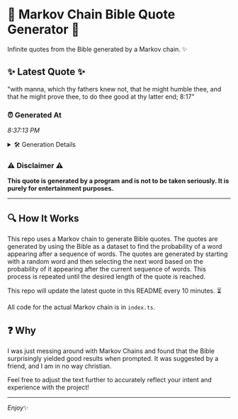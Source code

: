 # 📖 Markov Chain Bible Quote Generator 📖

Infinite quotes from the Bible generated by a Markov chain. ✨

## ✨ Latest Quote ✨
"with manna, which thy fathers knew not, that he might humble thee, and that he might prove thee, to do thee good at thy latter end; 8:17"

### ⏰ Generated At
*8:37:13 PM*

<details>
    <summary>🛠️ Generation Details</summary>
    <p>
        <strong>🌱 Seed:</strong> with<br>
        <strong>🔄 Iterations:</strong> 26<br>
        <strong>📜 Context History:</strong><br>[ with ]: manna,<br>[ with, manna, ]: which<br>[ with, manna,, which ]: thy<br>[ with, manna,, which, thy ]: fathers<br>[ with, manna,, which, thy, fathers ]: knew<br>[ with, manna,, which, thy, fathers, knew ]: not,<br>[ manna,, which, thy, fathers, knew, not, ]: that<br>[ which, thy, fathers, knew, not,, that ]: he<br>[ thy, fathers, knew, not,, that, he ]: might<br>[ fathers, knew, not,, that, he, might ]: humble<br>[ knew, not,, that, he, might, humble ]: thee,<br>[ not,, that, he, might, humble, thee, ]: and<br>[ that, he, might, humble, thee,, and ]: that<br>[ he, might, humble, thee,, and, that ]: he<br>[ might, humble, thee,, and, that, he ]: might<br>[ humble, thee,, and, that, he, might ]: prove<br>[ thee,, and, that, he, might, prove ]: thee,<br>[ and, that, he, might, prove, thee, ]: to<br>[ that, he, might, prove, thee,, to ]: do<br>[ he, might, prove, thee,, to, do ]: thee<br>[ might, prove, thee,, to, do, thee ]: good<br>[ prove, thee,, to, do, thee, good ]: at<br>[ thee,, to, do, thee, good, at ]: thy<br>[ to, do, thee, good, at, thy ]: latter<br>[ do, thee, good, at, thy, latter ]: end;<br>[ thee, good, at, thy, latter, end; ]: 8:17<br>
    </p>
</details>

### ⚠️ Disclaimer ⚠️
**This quote is generated by a program and is not to be taken seriously. It is purely for entertainment purposes.**

---

## 🔍 How It Works

This repo uses a Markov chain to generate Bible quotes. The quotes are generated by using the Bible as a dataset to find the probability of a word appearing after a sequence of words. The quotes are generated by starting with a random word and then selecting the next word based on the probability of it appearing after the current sequence of words. This process is repeated until the desired length of the quote is reached.

This repo will update the latest quote in this README every 10 minutes. ⏳

All code for the actual Markov chain is in `index.ts`.

## ❓ Why

I was just messing around with Markov Chains and found that the Bible surprisingly yielded good results when prompted. 
It was suggested by a friend, and I am in no way christian.

Feel free to adjust the text further to accurately reflect your intent and experience with the project!

---

*Enjoy*✨
